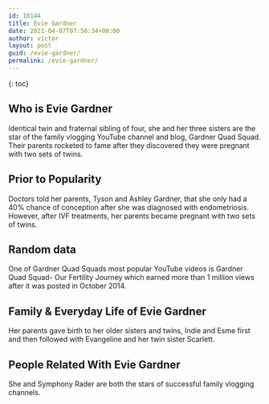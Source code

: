 ```yaml
---
id: 10144
title: Evie Gardner
date: 2021-04-07T07:50:34+00:00
author: victor
layout: post
guid: /evie-gardner/
permalink: /evie-gardner/
---
```



{: toc}


## Who is Evie Gardner



Identical twin and fraternal sibling of four, she and her three sisters are the star of the family vlogging YouTube channel and blog, Gardner Quad Squad. Their parents rocketed to fame after they discovered they were pregnant with two sets of twins. 

                
                
                
## Prior to Popularity



Doctors told her parents, Tyson and Ashley Gardner, that she only had a 40% chance of conception after she was diagnosed with endometriosis. However, after IVF treatments, her parents became pregnant with two sets of twins.

                
                
                
## Random data



One of Gardner Quad Squads most popular YouTube videos is Gardner Quad Squad- Our Fertility Journey which earned more than 1 million views after it was posted in October 2014.

                
                
                
## Family & Everyday Life of Evie Gardner



Her parents gave birth to her older sisters and twins, Indie and Esme first and then followed with Evangeline and her twin sister Scarlett.

                
                
                
## People Related With Evie Gardner



She and Symphony Rader are both the stars of successful family vlogging channels.

                
              
            
          
          
          